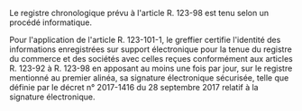 Le registre chronologique prévu à l'article R. 123-98 est tenu selon un procédé informatique. 


Pour l'application de l'article R. 123-101-1, le greffier certifie l'identité des informations enregistrées sur support électronique pour la tenue du registre du commerce et des sociétés avec celles reçues conformément aux articles R. 123-92 à R. 123-98 en apposant au moins une fois par jour, sur le registre mentionné au premier alinéa, sa signature électronique sécurisée, telle que définie par le décret n° 2017-1416 du 28 septembre 2017 relatif à la signature électronique.

